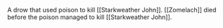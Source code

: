 A drow that used poison to kill [[Starkweather John]]. [[Zomelach]] died before the poison managed to kill [[Starkweather John]].